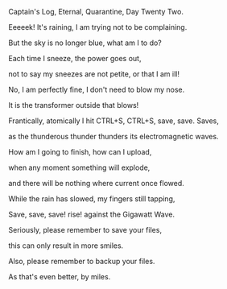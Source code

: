 Captain's Log, Eternal, Quarantine, Day Twenty Two.

Eeeeek! It's raining, I am trying not to be complaining.

But the sky is no longer blue, what am I to do?

Each time I sneeze, the power goes out,

not to say my sneezes are not petite, or that I am ill!

No, I am perfectly fine, I don't need to blow my nose.

It is the transformer outside that blows!

Frantically, atomically I hit CTRL+S, CTRL+S, save, save. Saves,

as the thunderous thunder thunders its electromagnetic waves.

How am I going to finish, how can I upload,

when any moment something will explode,

and there will be nothing where current once flowed.

While the rain has slowed, my fingers still tapping,

Save, save, save! rise! against the Gigawatt Wave.

Seriously, please remember to save your files,

this can only result in more smiles.

Also, please remember to backup your files.

As that's even better, by miles.
